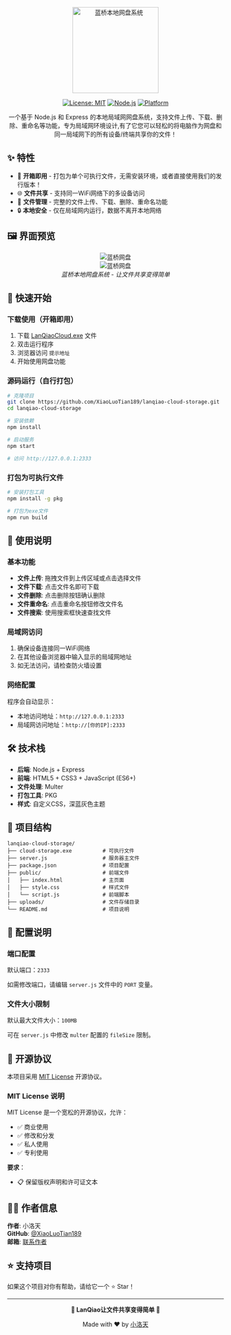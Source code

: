 <div align="center">

<img src="https://youke1.picui.cn/s1/2025/10/24/68faf25b9cf6f.png" alt="蓝桥本地网盘系统" width="200" height="200">

[![License: MIT](https://img.shields.io/badge/License-MIT-yellow.svg)](https://opensource.org/licenses/MIT)
[![Node.js](https://img.shields.io/badge/Node.js-18+-green.svg)](https://nodejs.org/)
[![Platform](https://img.shields.io/badge/Platform-Windows-blue.svg)](https://www.microsoft.com/windows)

一个基于 Node.js 和 Express 的本地局域网网盘系统，支持文件上传、下载、删除、重命名等功能，专为局域网环境设计,有了它您可以轻松的将电脑作为网盘和同一局域网下的所有设备/终端共享你的文件！

</div>

## ✨ 特性

- 🚀 **开箱即用** - 打包为单个可执行文件，无需安装环境，或者直接使用我们的发行版本！
- 🌐 **文件共享** - 支持同一WiFi网络下的多设备访问
- 📁 **文件管理** - 完整的文件上传、下载、删除、重命名功能
- 🔒 **本地安全** - 仅在局域网内运行，数据不离开本地网络



## 🖼️ 界面预览

<div align="center">
  <img src="https://youke1.picui.cn/s1/2025/10/24/68fafc95cb893.jpg" alt="蓝桥网盘">
  <br>
  <img src="https://youke1.picui.cn/s1/2025/10/24/68fafc4676ce2.jpg" alt="蓝桥网盘">
  <br>
  <em>蓝桥本地网盘系统 - 让文件共享变得简单</em>
</div>



## 🚀 快速开始

### 下载使用（开箱即用）

1. 下载 [LanQiaoCloud.exe](https://release-assets.githubusercontent.com/github-production-release-asset/1082296322/82a375f8-5650-491d-ab60-0a69b5997b41?sp=r&sv=2018-11-09&sr=b&spr=https&se=2025-10-24T05%3A15%3A36Z&rscd=attachment%3B+filename%3DLanQiaoCloud.exe&rsct=application%2Foctet-stream&skoid=96c2d410-5711-43a1-aedd-ab1947aa7ab0&sktid=398a6654-997b-47e9-b12b-9515b896b4de&skt=2025-10-24T04%3A15%3A36Z&ske=2025-10-24T05%3A15%3A36Z&sks=b&skv=2018-11-09&sig=QVvpddBWTYotWHnz%2B4sgREztv2wbim%2Bvt6snGQ6z2ZQ%3D&jwt=eyJ0eXAiOiJKV1QiLCJhbGciOiJIUzI1NiJ9.eyJpc3MiOiJnaXRodWIuY29tIiwiYXVkIjoicmVsZWFzZS1hc3NldHMuZ2l0aHVidXNlcmNvbnRlbnQuY29tIiwia2V5Ijoia2V5MSIsImV4cCI6MTc2MTI4MTEzNiwibmJmIjoxNzYxMjc5MzM2LCJwYXRoIjoicmVsZWFzZWFzc2V0cHJvZHVjdGlvbi5ibG9iLmNvcmUud2luZG93cy5uZXQifQ.KT-7NdtzZFeQCCFyGAuMohMShPpsk6gtJx1Ae6BPuB0&response-content-disposition=attachment%3B%20filename%3DLanQiaoCloud.exe&response-content-type=application%2Foctet-stream)  文件
2. 双击运行程序
3. 浏览器访问 `提示地址`
4. 开始使用网盘功能

### 源码运行（自行打包）

```bash
# 克隆项目
git clone https://github.com/XiaoLuoTian189/lanqiao-cloud-storage.git
cd lanqiao-cloud-storage

# 安装依赖
npm install

# 启动服务
npm start

# 访问 http://127.0.0.1:2333
```

### 打包为可执行文件

```bash
# 安装打包工具
npm install -g pkg

# 打包为exe文件
npm run build
```



## 📖 使用说明

### 基本功能

- **文件上传**: 拖拽文件到上传区域或点击选择文件
- **文件下载**: 点击文件名即可下载
- **文件删除**: 点击删除按钮确认删除
- **文件重命名**: 点击重命名按钮修改文件名
- **文件搜索**: 使用搜索框快速查找文件

### 局域网访问

1. 确保设备连接同一WiFi网络
2. 在其他设备浏览器中输入显示的局域网地址
3. 如无法访问，请检查防火墙设置

### 网络配置

程序会自动显示：
- 本地访问地址：`http://127.0.0.1:2333`
- 局域网访问地址：`http://[你的IP]:2333`

## 🛠️ 技术栈

- **后端**: Node.js + Express
- **前端**: HTML5 + CSS3 + JavaScript (ES6+)
- **文件处理**: Multer
- **打包工具**: PKG
- **样式**: 自定义CSS，深蓝灰色主题



## 📁 项目结构

```
lanqiao-cloud-storage/
├── cloud-storage.exe          # 可执行文件
├── server.js                  # 服务器主文件
├── package.json               # 项目配置
├── public/                    # 前端文件
│   ├── index.html             # 主页面
│   ├── style.css              # 样式文件
│   └── script.js              # 前端脚本
├── uploads/                   # 文件存储目录
└── README.md                  # 项目说明
```



## 🔧 配置说明

### 端口配置

默认端口：`2333`

如需修改端口，请编辑 `server.js` 文件中的 `PORT` 变量。

### 文件大小限制

默认最大文件大小：`100MB`

可在 `server.js` 中修改 `multer` 配置的 `fileSize` 限制。



## 📄 开源协议

本项目采用 [MIT License](LICENSE) 开源协议。

### MIT License 说明

MIT License 是一个宽松的开源协议，允许：

- ✅ 商业使用
- ✅ 修改和分发
- ✅ 私人使用
- ✅ 专利使用

**要求**：
- 📋 保留版权声明和许可证文本



## 👨‍💻 作者信息

**作者**: 小洛天  
**GitHub**: [@XiaoLuoTian189](https://github.com/XiaoLuoTian189)  
**邮箱**: [联系作者](mailto:wanghaotianscimir@gmail.com)




## ⭐ 支持项目

如果这个项目对你有帮助，请给它一个 ⭐ Star！

---

<div align="center">

**🌟 LanQiao让文件共享变得简单 🌟**

Made with ❤️ by [小洛天](https://github.com/XiaoLuoTian189)

</div>





